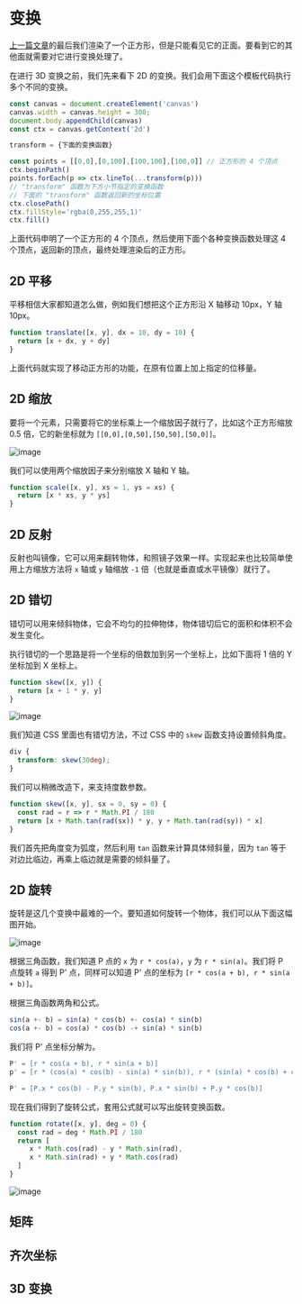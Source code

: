 # 变换

[上一篇文章](/5-shader.md)的最后我们渲染了一个正方形，但是只能看见它的正面。要看到它的其他面就需要对它进行变换处理了。

在进行 3D 变换之前，我们先来看下 2D 的变换。我们会用下面这个模板代码执行多个不同的变换。

```js
const canvas = document.createElement('canvas')
canvas.width = canvas.height = 300;
document.body.appendChild(canvas)
const ctx = canvas.getContext('2d')

transform = {下面的变换函数}

const points = [[0,0],[0,100],[100,100],[100,0]] // 正方形的 4 个顶点
ctx.beginPath()
points.forEach(p => ctx.lineTo(...transform(p))) 
// "transform" 函数为下方小节指定的变换函数
// 下面的 "transform" 函数返回新的坐标位置
ctx.closePath()
ctx.fillStyle='rgba(0,255,255,1)'
ctx.fill()
```

上面代码申明了一个正方形的 4 个顶点，然后使用下面个各种变换函数处理这 4 个顶点，返回新的顶点，最终处理渲染后的正方形。

## 2D 平移

平移相信大家都知道怎么做，例如我们想把这个正方形沿 X 轴移动 10px，Y 轴 10px。

```js
function translate([x, y], dx = 10, dy = 10) {
  return [x + dx, y + dy]
}
```

上面代码就实现了移动正方形的功能，在原有位置上加上指定的位移量。

## 2D 缩放

要将一个元素，只需要将它的坐标乘上一个缩放因子就行了，比如这个正方形缩放 0.5 倍，它的新坐标就为 `[[0,0],[0,50],[50,50],[50,0]]`。

![image](https://user-images.githubusercontent.com/25923128/121117746-3f989a00-c84b-11eb-86ee-e284c758bad6.png)

我们可以使用两个缩放因子来分别缩放 X 轴和 Y 轴。

```js
function scale([x, y], xs = 1, ys = xs) {
  return [x * xs, y * ys]
}
```

## 2D 反射

反射也叫镜像，它可以用来翻转物体，和照镜子效果一样。实现起来也比较简单使用上方缩放方法将 `x` 轴或 `y` 轴缩放 `-1` 倍（也就是垂直或水平镜像）就行了。

## 2D 错切

错切可以用来倾斜物体，它会不均匀的拉伸物体，物体错切后它的面积和体积不会发生变化。

执行错切的一个思路是将一个坐标的倍数加到另一个坐标上，比如下面将 1 倍的 Y 坐标加到 X 坐标上。

```js
function skew([x, y]) {
  return [x + 1 * y, y]
}
```

![image](https://user-images.githubusercontent.com/25923128/121117699-255ebc00-c84b-11eb-86c0-63fee61d149d.png)

我们知道 CSS 里面也有错切方法，不过 CSS 中的 `skew` 函数支持设置倾斜角度。

```css
div {
  transform: skew(30deg);
}
```

我们可以稍微改造下，来支持度数参数。

```js
function skew([x, y], sx = 0, sy = 0) {
  const rad = r => r * Math.PI / 180
  return [x + Math.tan(rad(sx)) * y, y + Math.tan(rad(sy)) * x]
}
```

我们首先把角度变为弧度，然后利用 `tan` 函数来计算具体倾斜量，因为 `tan` 等于对边比临边，再乘上临边就是需要的倾斜量了。

## 2D 旋转

旋转是这几个变换中最难的一个。要知道如何旋转一个物体，我们可以从下面这幅图开始。

![image](https://user-images.githubusercontent.com/25923128/121728695-3136d080-cb20-11eb-8307-3f81ff836e85.png)

根据三角函数，我们知道 P 点的 `x` 为 `r * cos(a)`，`y` 为 `r * sin(a)`。我们将 P 点旋转 `a` 得到 P' 点，同样可以知道 P' 点的坐标为 `[r * cos(a + b), r * sin(a + b)]`。

根据三角函数两角和公式。

```js
sin(a +- b) = sin(a) * cos(b) +- cos(a) * sin(b)
cos(a +- b) = cos(a) * cos(b) -+ sin(a) * sin(b)
```

我们将 P' 点坐标分解为。

```js
P' = [r * cos(a + b), r * sin(a + b)]
p' = [r * (cos(a) * cos(b) - sin(a) * sin(b)), r * (sin(a) * cos(b) + cos(a) * sin(b))]

P' = [P.x * cos(b) - P.y * sin(b), P.x * sin(b) + P.y * cos(b)]
```

现在我们得到了旋转公式，套用公式就可以写出旋转变换函数。

```js
function rotate([x, y], deg = 0) {
  const rad = deg * Math.PI / 180
  return [
     x * Math.cos(rad) - y * Math.sin(rad), 
     x * Math.sin(rad) + y * Math.cos(rad)
  ]
}
```

![image](https://user-images.githubusercontent.com/25923128/121117617-019b7600-c84b-11eb-9677-04020c5ae3cd.png)

## 矩阵

## 齐次坐标

## 3D 变换
